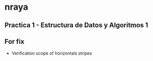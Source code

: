 # nraya #
Practica 1 - Estructura de Datos y Algoritmos 1
---

## For fix ##
* Verification scope of horizontals stripes